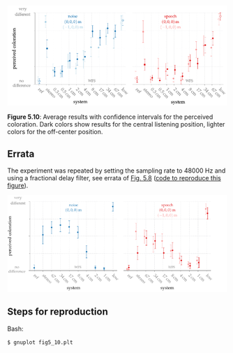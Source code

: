 ![Fig 5.10](fig5_10.png)

**Figure 5.10**: Average results with confidence intervals for the perceived
coloration. Dark colors show results for the central listening position, lighter
colors for the off-center position.

## Errata

The experiment was repeated by setting the sampling rate to 48000 Hz and using a
fractional delay filter, see errata of [Fig. 5.8] ([code to reproduce this
figure]). 

![Fig 5.10](fig5_10_errata.png)

[Fig. 5.8]: ../fig5_08
[code to reproduce this figure]: https://github.com/hagenw/phd-thesis/tree/sfs-2.4/05_psychoacoustics/fig5_10

## Steps for reproduction

Bash:
```Bash
$ gnuplot fig5_10.plt
```
